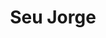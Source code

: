 ---
title: "Seu Jorge"
summary: "Brazilian musician, singer/songwriter and actor, born June 8, 1970 in Belford Roxo, Rio de Janeiro."
image: "seu-jorge.jpg"
---